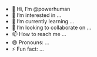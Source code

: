 - 👋 Hi, I’m @powerhuman
- 👀 I’m interested in ... 
- 🌱 I’m currently learning ...  
- 💞️ I’m looking to collaborate on ...  
- 📫 How to reach me ...  
- 😄 Pronouns: ...  
- ⚡ Fun fact: ...    
  
<!---
powerhuman/powerhuman is a ✨ special ✨ repository because its `README.md` (this file) appears on your GitHub profile. 
You can click the Preview link to take a look at your changes.
--->
